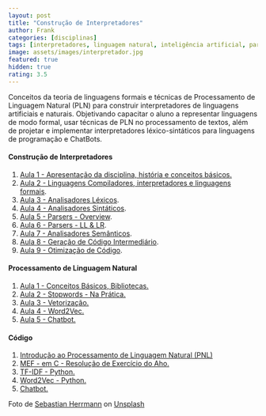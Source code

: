 ```yaml
---
layout: post
title: "Construção de Interpretadores"
author: Frank
categories: [disciplinas]
tags: [interpretadores, linguagem natural, inteligência artificial, parsers]
image: assets/images/interpretador.jpg
featured: true
hidden: true
rating: 3.5
---
```


Conceitos da teoria de linguagens formais e técnicas de Processamento de Linguagem Natural (PLN) para construir interpretadores de linguagens artificiais e naturais. Objetivando capacitar o aluno a representar linguagens de modo formal, usar técnicas de PLN no processamento de textos, além de projetar e implementar interpretadores léxico-sintáticos para linguagens de programação e ChatBots.

<h4>Construção de Interpretadores</h4>
 
 <ol>
 <li><a href="https://frankalcantara.com/Aulas/Interpretadores/out/Aula1.html#/" target="_blanck">Aula 1 - Apresentação da disciplina, história e conceitos básicos.</a></li>
  
 <li><a href="https://frankalcantara.com/Aulas/Interpretadores/out/Aula2.html#/" target="_blanck">Aula 2 - Linguagens Compiladores, interpretadores e linguagens formais</a>.</li>
 
 <li><a href="https://frankalcantara.com/Aulas/Interpretadores/out/Aula3.html#/" target="_blanck">Aula 3 - Analisadores Léxicos</a>.</li>
 
 <li><a href="https://frankalcantara.com/Aulas/Interpretadores/out/Aula4.html#/" target="_blanck">Aula 4 - Analisadores Sintáticos</a>.</li>
 
 <li><a href="https://frankalcantara.com/Aulas/Interpretadores/out/Aula5.html#/" target="_blanck">Aula 5 - Parsers - Overview</a>.</li>
 
 <li><a href="https://frankalcantara.com/Aulas/Interpretadores/out/Aula6.html#/" target="_blanck">Aula 6 - Parsers - LL & LR</a>.</li>
 
 <li><a href="https://frankalcantara.com/Aulas/Interpretadores/out/Aula7.html#/" target="_blanck">Aula 7 - Analisadores Semânticos</a>.</li>
 
 <li><a href="https://frankalcantara.com/Aulas/Interpretadores/out/Aula8.html#/" target="_blanck">Aula 8 - Geração de Código Intermediário</a>.</li>
 
 <li><a href="https://frankalcantara.com/Aulas/Interpretadores/out/Aula9.html#/" target="_blanck">Aula 9 - Otimização de Código</a>.</li>
</ol>

<h4>Processamento de Linguagem Natural</h4>

<ol>
<li><a href="https://frankalcantara.com/Aulas/Nlp/out/Aula1.html#/" target="_blank">Aula 1 - Conceitos Básicos, Bibliotecas.</a></li>

<li><a href="https://frankalcantara.com/Aulas/Nlp/out/Aula2.html#/" target="_blank">Aula 2 - Stopwords - Na Prática.</a></li>

<li><a href="https://frankalcantara.com/Aulas/Nlp/out/Aula3.html#/" target="_blank">Aula 3 - Vetorização.</a></li>

<li><a href="https://frankalcantara.com/Aulas/Nlp/out/Aula4.html#/" target="_blank">Aula 4 - Word2Vec.</a></li>

<li><a href="https://frankalcantara.com/Aulas/Nlp/out/Aula5.html#/" target="_blank">Aula 5 - Chatbot.</a></li>
        
</ol>

<h4>Código</h4>
<ol>
<li><a href="https://colab.research.google.com/drive/1E0XYyhNYAppdIkQ1cKHwClHGBKaB88bf" target="_blank">Introdução ao Processamento de Linguagem Natural (PNL) </a></li>

<li><a href="https://github.com/frankalcantara/Aulas/blob/master/Interpretadores/code/operadoresAho.cpp" target="_blank">MEF - em C - Resolução de Exercício do Aho.</a></li>

<li><a href="https://colab.research.google.com/drive/1v5gBCUEnXY-qOVp8a48PBVr1tHveuQOY" target="_blank">TF-IDF - Python.</a></li>

<li><a href="https://colab.research.google.com/drive/1PyfwCcXXqwOIcnIwWssZDPydkrMmY1Cs" target="_blank">Word2Vec - Python.</a></li>

<li><a href="https://colab.research.google.com/drive/1BN-EqfuBzv8dTWyO6uIGyO6lTzTwru4I" target="_blank"> Chatbot.</a></li>
        
</ol>

<span>Foto de <a href="https://unsplash.com/@officestock?utm_source=unsplash&amp;utm_medium=referral&amp;utm_content=creditCopyText">Sebastian Herrmann</a> on <a href="https://unsplash.com/s/photos/computer?utm_source=unsplash&amp;utm_medium=referral&amp;utm_content=creditCopyText">Unsplash</a></span>
